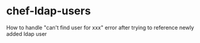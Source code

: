 # chef-ldap-users
How to handle "can't find user for xxx" error after trying to reference newly added  ldap user
